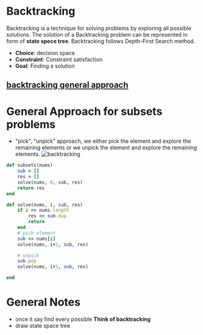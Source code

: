 # Backtracking 
Backtracking is a technique for solving problems by exploring all possible solutions.
The solution of a Backtracking problem can be represented in form of **state spece tree**. 
Backtracking follows Depth-First Search method. 


- **Choice**: decision space
- **Constraint**: Constraint satisfaction 
- **Goal**: Finding a solution

## [backtracking general approach](https://tinyurl.com/56a3wx9j) 

# General Approach for subsets problems
- "pick", "unpick" approach, we either pick the element and explore the remaining elements or we unpick the element and explore the remaining elements.
![backtracking](https://assets.leetcode.com/users/images/1ca8ad88-a0dc-4995-82e0-ce6822177b98_1621218217.2663536.png)  

```ruby 
def subsets(nums) 
    sub = [] 
    res = [] 
    solve(nums, 0, sub, res) 
    return res
end 

def solve(nums, i, sub, res) 
    if i == nums.length 
        res << sub.dup 
        return
    end 
    # pick element
    sub << nums[i] 
    solve(nums, i+1, sub, res) 

    # unpick 
    sub.pop
    solve(nums, i+1, sub, res)

end 
```


# General Notes 
- once it say find every possible **Think of backtracking** 
- draw state space tree 